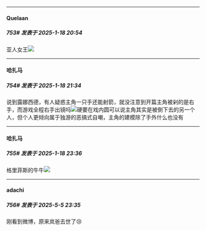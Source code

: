 ﻿
*****

####  Quelaan  
##### 753#       发表于 2025-1-18 20:54

亚人女王<img src="https://static.saraba1st.com/image/smiley/face2017/067.png" referrerpolicy="no-referrer">


*****

####  哈扎马  
##### 754#       发表于 2025-1-18 21:34

说到露娜西德，有人疑惑主角一只手还能射箭，就没注意到开篇主角被剁的是右手，而游戏全程右手出镜吗<img src="https://static.saraba1st.com/image/smiley/face2017/067.png" referrerpolicy="no-referrer">硬要在戏内圆可以说主角其实是被倒下去的另一个人，但个人更倾向属于独游的恶搞式自嘲，主角的建模除了手外什么也没有


*****

####  哈扎马  
##### 755#       发表于 2025-1-18 23:36

格里菲斯的牛牛<img src="https://static.saraba1st.com/image/smiley/carton2017/363.png" referrerpolicy="no-referrer">

*****

####  adachi  
##### 756#       发表于 2025-5-5 23:35

刚看到微博，原来岚爸去世了😢

